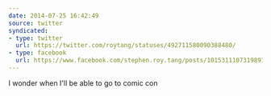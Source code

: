 ```yaml
---
date: 2014-07-25 16:42:49
source: twitter
syndicated:
- type: twitter
  url: https://twitter.com/roytang/statuses/492711580090388480/
- type: facebook
  url: https://www.facebook.com/stephen.roy.tang/posts/10153111073198912
---
```


I wonder when I'll be able to go to comic con